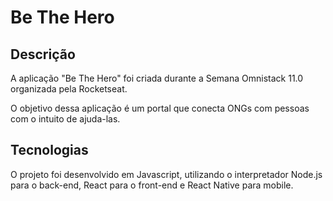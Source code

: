 # Be The Hero

## Descrição

A aplicação "Be The Hero" foi criada durante a Semana Omnistack 11.0 organizada pela Rocketseat.

O objetivo dessa aplicação é um portal que conecta ONGs com pessoas com o intuito de ajuda-las.

## Tecnologias

O projeto foi desenvolvido em Javascript, utilizando o interpretador Node.js para o back-end, React para o front-end e React Native para mobile.
